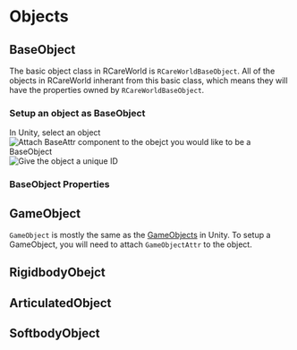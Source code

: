 # Objects
## BaseObject
The basic object class in RCareWorld is `RCareWorldBaseObject`. All of the objects in RCareWorld inherant from this basic class, which means they will have the properties owned by `RCareWorldBaseObject`. 
### Setup an object as BaseObject
In Unity, select an object
![Attach BaseAttr component to the obejct you would like to be a BaseObject](https://user-images.githubusercontent.com/16759982/217444239-3cc95a7e-d74c-4d7d-8172-06e64001e909.png)
![Give the object a unique ID](https://user-images.githubusercontent.com/16759982/217444422-9c298297-c93c-4968-8492-1a0981963d57.png)
### BaseObject Properties

## GameObject
`GameObject` is mostly the same as the [GameObjects](https://docs.unity3d.com/ScriptReference/GameObject.html) in Unity. To setup a GameObject, you will need to attach `GameObjectAttr` to the object. 
## RigidbodyObejct
## ArticulatedObject
## SoftbodyObject
